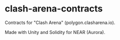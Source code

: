 # clash-arena-contracts
Contracts for "Clash Arena" (polygon.clasharena.io).

Made with Unity and Solidity for NEAR (Aurora).
